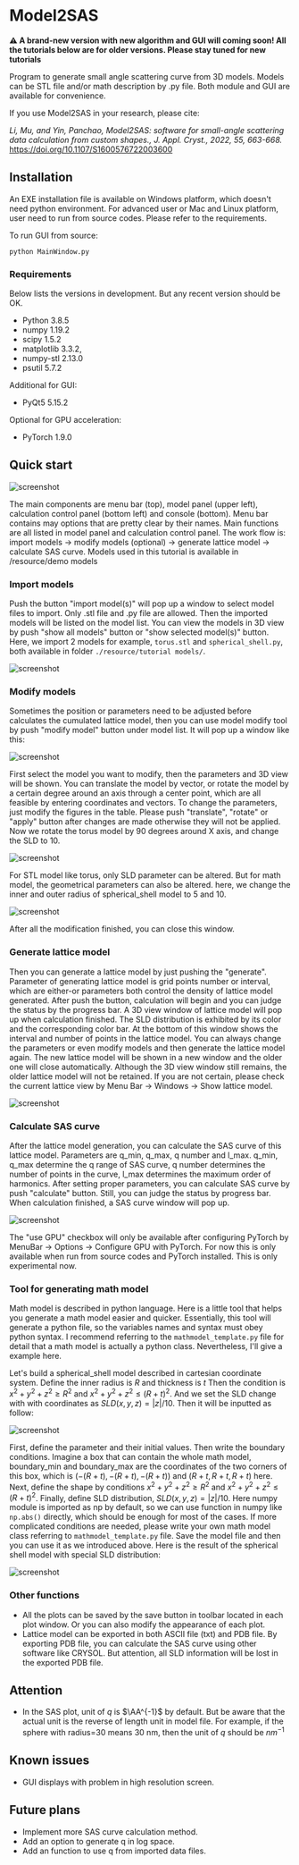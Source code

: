 # Model2SAS

**⚠️ A brand-new version with new algorithm and GUI will coming soon! All the tutorials below are for older versions. Please stay tuned for new tutorials**

Program to generate small angle scattering curve from 3D models. Models can be STL file and/or math description by .py file. Both module and GUI are available for convenience.

If you use Model2SAS in your research, please cite: 

*Li, Mu, and Yin, Panchao, Model2SAS: software for small-angle scattering data calculation from custom shapes., J. Appl. Cryst., 2022, 55, 663-668.* 
https://doi.org/10.1107/S1600576722003600

## Installation

An EXE installation file is available on Windows platform, which doesn't need python environment. For advanced user or Mac and Linux platform, user need to run from source codes. Please refer to the requirements. 

To run GUI from source:

```shell
python MainWindow.py
```

### Requirements

Below lists the versions in development. But any recent version should be OK.

- Python 3.8.5
- numpy 1.19.2
- scipy 1.5.2
- matplotlib 3.3.2,
- numpy-stl 2.13.0
- psutil 5.7.2

Additional for GUI:

- PyQt5 5.15.2

Optional for GPU acceleration:

- PyTorch 1.9.0

## Quick start

![screenshot](resources/images/Screenshot1.png)

The main components are menu bar (top), model panel (upper left), calculation control panel (bottom left) and console (bottom). Menu bar contains may options that are pretty clear by their names. Main functions are all listed in model panel and calculation control panel. The work flow is: import models -> modify models (optional) -> generate lattice model -> calculate SAS curve. Models used in this tutorial is available in  /resource/demo models

### Import models

Push the button "import model(s)" will pop up a window to select model files to import. Only .stl file and .py  file are allowed. Then the imported models will be listed on the model list. You can view the models in 3D view by push "show all models" button or "show selected model(s)" button. Here, we import 2 models for example,  `torus.stl` and `spherical_shell.py`, both available in folder `./resource/tutorial models/`.

![screenshot](resources/images/Screenshot2.png)

### Modify models

Sometimes the position or parameters need to be adjusted before calculates the cumulated lattice model, then you can use model modify tool by push "modify model" button under model list. It will pop up a window like this:

![screenshot](resources/images/Screenshot3.png)

First select the model you want to modify, then the parameters and 3D view will be shown. You can translate the model by vector, or rotate the model by a certain degree around an axis through a center point, which are all feasible by entering coordinates and vectors. To change the parameters, just modify the figures in the table. Please push "translate", "rotate" or "apply" button after changes are made otherwise they will not be applied. Now we rotate the torus model by 90 degrees around X axis, and change the SLD to 10.

![screenshot](resources/images/Screenshot4.png)

For STL model like torus, only SLD parameter can be altered. But for math model, the geometrical parameters can also be altered. here, we change the inner and outer radius of spherical_shell model to 5 and 10.

![screenshot](resources/images/Screenshot5.png)

After all the modification finished, you can close this window.

### Generate lattice model

Then you can generate a lattice model by just pushing the "generate". Parameter of generating lattice model is grid points number or interval, which are either-or parameters both control the density of lattice model generated. After push the button, calculation will begin and you can judge the status by the progress bar. A 3D view window of lattice model will pop up when calculation finished. The SLD distribution is exhibited by its color and the corresponding color bar. At the bottom of this window shows the interval and number of points in the lattice model. You can always change the parameters or even modify models and then generate the lattice model again. The new lattice model will be shown in a new window and the older one will close automatically. Although the 3D view window still remains, the older lattice model will not be retained. If you are not certain, please check the current lattice view by Menu Bar -> Windows -> Show lattice model.

![screenshot](resources/images/Screenshot6.png)

### Calculate SAS curve

After the lattice model generation, you can calculate the SAS curve of this lattice model. Parameters are q_min, q_max, q number and l_max. q_min, q_max determine the q range of SAS curve, q number determines the number of points in the curve, l_max determines the maximum order of harmonics. After setting proper parameters, you can calculate SAS curve by push "calculate" button. Still, you can judge the status by progress bar. When calculation finished, a SAS curve window will pop up.

![screenshot](resources/images/Screenshot7.png)

The "use GPU" checkbox will only be available after configuring PyTorch by MenuBar -> Options -> Configure GPU with PyTorch. For now this is only available when run from source codes and PyTorch installed. This is only experimental now.

### Tool for generating math model

Math model is described in python language. Here is a little tool that helps you generate a math model easier and quicker.  Essentially, this tool will generate a python file, so the variables names and syntax must obey python syntax. I recommend referring to the `mathmodel_template.py` file for detail that a math model is actually a python class. Nevertheless, I'll give a example here. 

Let's build a spherical_shell model described in cartesian coordinate system. Define the inner radius is $R$ and thickness is $t$ Then the condition is $x^2+y^2+z^2 \geq R^2$ and $x^2+y^2+z^2 \leq (R+t)^2$. And we set the SLD change with with coordinates as $SLD(x,y,z)=|z|/10$. Then it will be inputted as follow:

![screenshot](resources/images/Screenshot8.png)

First, define the parameter and their initial values. Then write the boundary conditions. Imagine a box that can contain the whole math model, boundary_min and boundary_max are the coordinates of the two corners of this box, which is $(-(R+t), -(R+t), -(R+t))$ and $(R+t, R+t, R+t)$ here. Next, define the shape by conditions $x^2+y^2+z^2 \geq R^2$ and $x^2+y^2+z^2 \leq (R+t)^2$. Finally, define SLD distribution, $SLD(x,y,z)=|z|/10$. Here numpy module is imported as np by default, so we can use function in numpy  like `np.abs()` directly, which should be enough for most of the cases. If more complicated conditions are needed, please write your own math model class referring to `mathmodel_template.py` file. Save the model file and then you can use it as we introduced above. Here is the result of the spherical shell model with special SLD distribution:

![screenshot](resources/images/Screenshot9.png)

### Other functions

- All the plots can be saved by the save button in toolbar located in each plot window. Or you can also modify the appearance of each plot. 
- Lattice model can be exported in both ASCII file (txt) and PDB file. By exporting PDB file, you can calculate the SAS curve using other software like CRYSOL. But attention, all SLD information will be lost in the exported PDB file.

## Attention

- In the SAS plot, unit of $q$ is $\AA^{-1}$ by default. But be aware that the actual unit is the reverse of length unit in model file. For example, if the sphere with radius=30 means 30 nm, then the unit of $q$ should be $nm^{-1}$

## Known issues

- GUI displays with problem in high resolution screen.

## Future plans

- Implement more SAS curve calculation method.
- Add an option to generate q in log space.
- Add an function to use q from imported data files.
